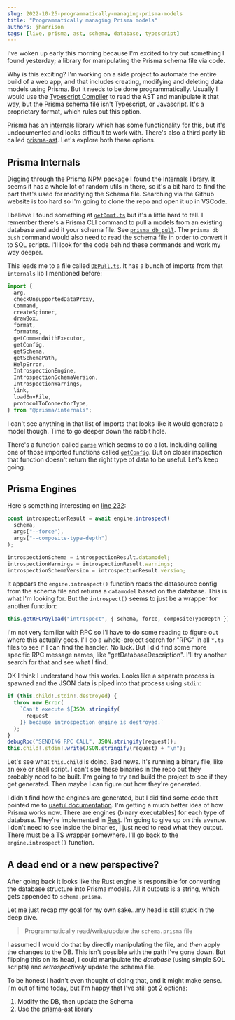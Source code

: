```yaml
---
slug: 2022-10-25-programmatically-managing-prisma-models
title: "Programmatically managing Prisma models"
authors: jharrison
tags: [live, prisma, ast, schema, database, typescript]
---
```


I've woken up early this morning because I'm excited to try out something I found yesterday; a library for manipulating the Prisma schema file via code.

Why is this exciting? I'm working on a side project to automate the entire build of a web app, and that includes creating, modifying and deleting data models using Prisma. But it needs to be done programmatically. Usually I would use the [Typescript Compiler](/solutions/js-ts/ts-compiler) to read the AST and manipulate it that way, but the Prisma schema file isn't Typescript, or Javascript. It's a proprietary format, which rules out this option.

Prisma has an [internals](https://github.com/prisma/prisma/tree/main/packages/internals) library which has some functionality for this, but it's undocumented and looks difficult to work with. There's also a third party lib called [prisma-ast](https://github.com/MrLeebo/prisma-ast). Let's explore both these options.

<!--truncate-->

## Prisma Internals

Digging through the Prisma NPM package I found the Internals library. It seems it has a whole lot of random utils in there, so it's a bit hard to find the part that's used for modifying the Schema file. Searching via the Github website is too hard so I'm going to clone the repo and open it up in VSCode.

I believe I found something at [`getDmmf.ts`](https://github.com/prisma/prisma/blob/main/packages/internals/src/engine-commands/getDmmf.ts) but it's a little hard to tell. I remember there's a Prisma CLI command to pull a models from an existing database and add it your schema file. See [`prisma db pull`](https://www.prisma.io/docs/reference/api-reference/command-reference#db-pull). The `prisma db push` command would also need to read the schema file in order to convert it to SQL scripts. I'll look for the code behind these commands and work my way deeper.

This leads me to a file called [`DbPull.ts`](https://github.com/prisma/prisma/blob/main/packages/migrate/src/commands/DbPull.ts). It has a bunch of imports from that `internals` lib I mentioned before:

```ts
import {
  arg,
  checkUnsupportedDataProxy,
  Command,
  createSpinner,
  drawBox,
  format,
  formatms,
  getCommandWithExecutor,
  getConfig,
  getSchema,
  getSchemaPath,
  HelpError,
  IntrospectionEngine,
  IntrospectionSchemaVersion,
  IntrospectionWarnings,
  link,
  loadEnvFile,
  protocolToConnectorType,
} from "@prisma/internals";
```

I can't see anything in that list of imports that looks like it would generate a model though. Time to go deeper down the rabbit hole.

There's a function called [`parse`](https://github.com/prisma/prisma/blob/d45a386158438a2fb8d8af9f8acfb6f35fc1b703/packages/migrate/src/commands/DbPull.ts#L87) which seems to do a lot. Including calling one of those imported functions called [`getConfig`](https://github.com/prisma/prisma/blob/d45a386158438a2fb8d8af9f8acfb6f35fc1b703/packages/migrate/src/commands/DbPull.ts#L197). But on closer inspection that function doesn't return the right type of data to be useful. Let's keep going.


## Prisma Engines
Here's something interesting on [line 232](https://github.com/prisma/prisma/blob/d45a386158438a2fb8d8af9f8acfb6f35fc1b703/packages/migrate/src/commands/DbPull.ts#L232):

```ts
const introspectionResult = await engine.introspect(
  schema,
  args["--force"],
  args["--composite-type-depth"]
);

introspectionSchema = introspectionResult.datamodel;
introspectionWarnings = introspectionResult.warnings;
introspectionSchemaVersion = introspectionResult.version;
```

It appears the `engine.introspect()` function reads the datasource config from the schema file and returns a `datamodel` based on the database. This is what I'm looking for. But the `introspect()` seems to just be a wrapper for another function:

```ts
this.getRPCPayload("introspect", { schema, force, compositeTypeDepth });
```

I'm not very familiar with RPC so I'l have to do some reading to figure out where this actually goes. I'll do a whole-project search for "RPC" in all `*.ts` files to see if I can find the handler. No luck. But I did find some more specific RPC message names, like "getDatabaseDescription". I'll try another search for that and see what I find.

OK I think I understand how this works. Looks like a separate process is spawned and the JSON data is piped into that process using `stdin`:

```ts
if (this.child!.stdin!.destroyed) {
  throw new Error(
    `Can't execute ${JSON.stringify(
      request
    )} because introspection engine is destroyed.`
  );
}
debugRpc("SENDING RPC CALL", JSON.stringify(request));
this.child!.stdin!.write(JSON.stringify(request) + "\n");
```
Let's see what `this.child` is doing. Bad news. It's running a binary file, like an exe or shell script. I can't see these binaries in the repo but they probably need to be built. I'm going to try and build the project to see if they get generated. Then maybe I can figure out how they're generated. 

I didn't find how the engines are generated, but I did find some code that pointed me to [useful documentation](https://www.prisma.io/docs/concepts/components/prisma-engines). I'm getting a much better idea of how Prisma works now. There are engines (binary executables) for each type of database. They're implemented in [Rust](https://www.rust-lang.org/). I'm going to give up on this avenue. I don't need to see inside the binaries, I just need to read what they output. There must be a TS wrapper somewhere. I'll go back to the `engine.introspect()` function.

## A dead end or a new perspective?
After going back it looks like the Rust engine is responsible for converting the database structure into Prisma models. All it outputs is a string, which gets appended to `schema.prisma`. 

Let me just recap my goal for my own sake...my head is still stuck in the deep dive.

> Programmatically read/write/update the `schema.prisma` file

I assumed I would do that by directly manipulating the file, and *then* apply the changes to the DB. This isn't possible with the path I've gone down. But flipping this on its head, I could manipulate the *database* (using simple SQL scripts) and *retrospectively* update the schema file. 

To be honest I hadn't even thought of doing that, and it might make sense. I'm out of time today, but I'm happy that I've still got 2 options:

1. Modify the DB, then update the Schema
2. Use the [prisma-ast](https://github.com/MrLeebo/prisma-ast) library
